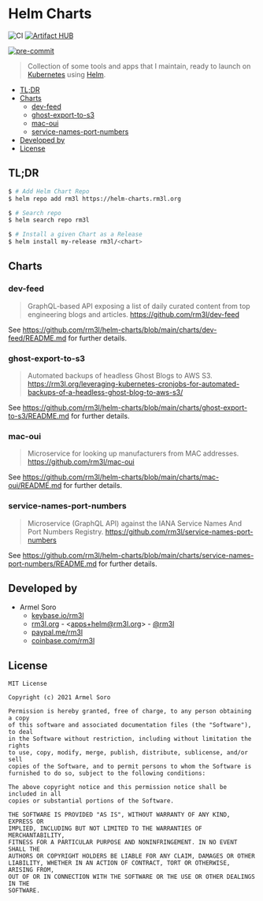 <h1>Helm Charts</h1>

![CI](https://github.com/rm3l/helm-charts/workflows/CI/badge.svg) [![Artifact HUB](https://img.shields.io/endpoint?url=https://artifacthub.io/badge/repository/rm3l)](https://artifacthub.io/packages/search?repo=rm3l)

[![pre-commit](https://img.shields.io/badge/pre--commit-enabled-brightgreen?logo=pre-commit&logoColor=white)](https://github.com/pre-commit/pre-commit)

> Collection of some tools and apps that I maintain, ready to launch on [Kubernetes](https://kubernetes.io/) using [Helm](https://helm.sh/).

- [TL;DR](#tldr)
- [Charts](#charts)
  - [dev-feed](#dev-feed)
  - [ghost-export-to-s3](#ghost-export-to-s3)
  - [mac-oui](#mac-oui)
  - [service-names-port-numbers](#service-names-port-numbers)
- [Developed by](#developed-by)
- [License](#license)

## TL;DR

```bash
$ # Add Helm Chart Repo
$ helm repo add rm3l https://helm-charts.rm3l.org

$ # Search repo
$ helm search repo rm3l

$ # Install a given Chart as a Release
$ helm install my-release rm3l/<chart>
```

## Charts

### dev-feed

> GraphQL-based API exposing a list of daily curated content from top engineering blogs and articles.
> https://github.com/rm3l/dev-feed

See https://github.com/rm3l/helm-charts/blob/main/charts/dev-feed/README.md for further details.

### ghost-export-to-s3

> Automated backups of headless Ghost Blogs to AWS S3.
> https://rm3l.org/leveraging-kubernetes-cronjobs-for-automated-backups-of-a-headless-ghost-blog-to-aws-s3/

See https://github.com/rm3l/helm-charts/blob/main/charts/ghost-export-to-s3/README.md for further details.

### mac-oui

> Microservice for looking up manufacturers from MAC addresses.
> https://github.com/rm3l/mac-oui

See https://github.com/rm3l/helm-charts/blob/main/charts/mac-oui/README.md for further details.

### service-names-port-numbers

> Microservice (GraphQL API) against the IANA Service Names And Port Numbers Registry.
> https://github.com/rm3l/service-names-port-numbers

See https://github.com/rm3l/helm-charts/blob/main/charts/service-names-port-numbers/README.md for further details.


## Developed by

* Armel Soro
  * [keybase.io/rm3l](https://keybase.io/rm3l)
  * [rm3l.org](https://rm3l.org) - &lt;apps+helm@rm3l.org&gt; - [@rm3l](https://twitter.com/rm3l)
  * [paypal.me/rm3l](https://paypal.me/rm3l)
  * [coinbase.com/rm3l](https://www.coinbase.com/rm3l)

## License

    MIT License

    Copyright (c) 2021 Armel Soro

    Permission is hereby granted, free of charge, to any person obtaining a copy
    of this software and associated documentation files (the "Software"), to deal
    in the Software without restriction, including without limitation the rights
    to use, copy, modify, merge, publish, distribute, sublicense, and/or sell
    copies of the Software, and to permit persons to whom the Software is
    furnished to do so, subject to the following conditions:

    The above copyright notice and this permission notice shall be included in all
    copies or substantial portions of the Software.

    THE SOFTWARE IS PROVIDED "AS IS", WITHOUT WARRANTY OF ANY KIND, EXPRESS OR
    IMPLIED, INCLUDING BUT NOT LIMITED TO THE WARRANTIES OF MERCHANTABILITY,
    FITNESS FOR A PARTICULAR PURPOSE AND NONINFRINGEMENT. IN NO EVENT SHALL THE
    AUTHORS OR COPYRIGHT HOLDERS BE LIABLE FOR ANY CLAIM, DAMAGES OR OTHER
    LIABILITY, WHETHER IN AN ACTION OF CONTRACT, TORT OR OTHERWISE, ARISING FROM,
    OUT OF OR IN CONNECTION WITH THE SOFTWARE OR THE USE OR OTHER DEALINGS IN THE
    SOFTWARE.
